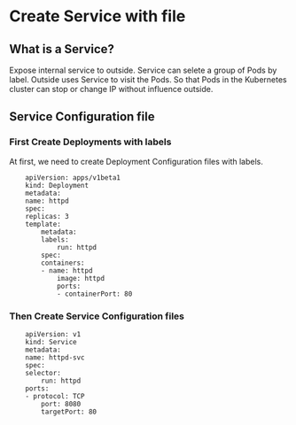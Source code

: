 # Create Service with file

## What is a Service?

Expose internal service to outside. 
Service can selete a group of Pods by label. Outside uses Service to visit the Pods.
So that Pods in the Kubernetes cluster can stop or change IP without influence outside.

## Service Configuration file

### First Create Deployments with labels

At first, we need to create Deployment Configuration files with labels.

        apiVersion: apps/v1beta1
        kind: Deployment
        metadata:
        name: httpd
        spec:
        replicas: 3
        template:
            metadata:
            labels:
                run: httpd
            spec:
            containers:
            - name: httpd
                image: httpd
                ports:
                - containerPort: 80

### Then Create Service Configuration files

        apiVersion: v1
        kind: Service
        metadata: 
        name: httpd-svc
        spec:
        selector:
            run: httpd
        ports:
        - protocol: TCP
            port: 8080
            targetPort: 80